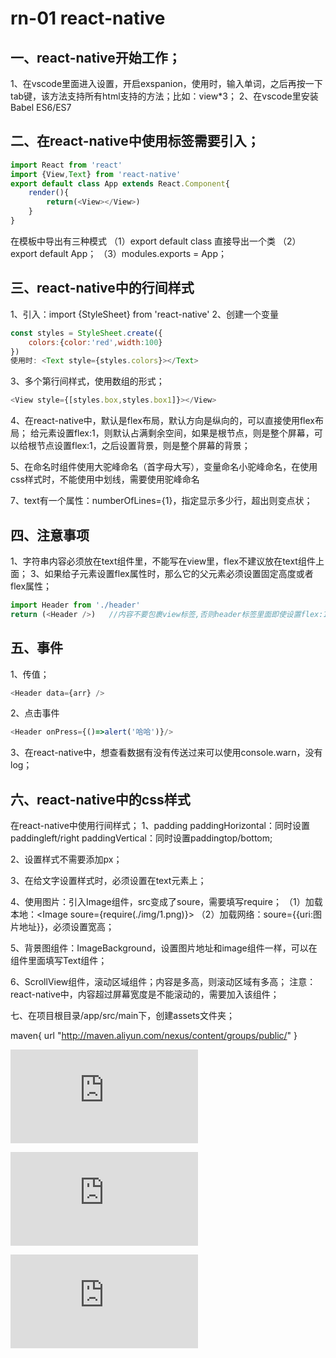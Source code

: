 # rn-01 react-native
## 一、react-native开始工作；
1、在vscode里面进入设置，开启exspanion，使用时，输入单词，之后再按一下tab键，该方法支持所有html支持的方法；比如：view*3；
2、在vscode里安装Babel ES6/ES7



## 二、在react-native中使用标签需要引入；

```js
import React from 'react'
import {View,Text} from 'react-native'
export default class App extends React.Component{
    render(){
        return(<View></View>)
    }
}
```
在模板中导出有三种模式
（1）export default class  直接导出一个类
（2）export default App；
（3）modules.exports = App；



## 三、react-native中的行间样式

1、引入：import {StyleSheet} from 'react-native'
2、创建一个变量
```js
const styles = StyleSheet.create({
    colors:{color:'red',width:100}
})
使用时: <Text style={styles.colors}></Text>
```
3、多个第行间样式，使用数组的形式；
```js
<View style={[styles.box,styles.box1]}></View>
```
4、在react-native中，默认是flex布局，默认方向是纵向的，可以直接使用flex布局；
给元素设置flex:1，则默认占满剩余空间，如果是根节点，则是整个屏幕，可以给根节点设置flex:1，之后设置背景，则是整个屏幕的背景；

5、在命名时组件使用大驼峰命名（首字母大写），变量命名小驼峰命名，在使用css样式时，不能使用中划线，需要使用驼峰命名

7、text有一个属性：numberOfLines={1}，指定显示多少行，超出则变点状；



## 四、注意事项

1、字符串内容必须放在text组件里，不能写在view里，flex不建议放在text组件上面；
3、如果给子元素设置flex属性时，那么它的父元素必须设置固定高度或者flex属性；
```js
import Header from './header'
return (<Header />)   //内容不要包裹view标签,否则header标签里面即使设置flex:1也没有高度;
```



## 五、事件

1、传值；
```js
<Header data={arr} />
```
2、点击事件
```js
<Header onPress={()=>alert('哈哈')}/>
```
3、在react-native中，想查看数据有没有传送过来可以使用console.warn，没有log；



## 六、react-native中的css样式

在react-native中使用行间样式；
1、padding
paddingHorizontal：同时设置paddingleft/right
paddingVertical：同时设置paddingtop/bottom;

2、设置样式不需要添加px；

3、在给文字设置样式时，必须设置在text元素上；

4、使用图片：引入Image组件，src变成了soure，需要填写require；
（1）加载本地：\<Image soure={require(./img/1.png)}>
（2）加载网络：soure={{uri:图片地址}}，必须设置宽高；

5、背景图组件：ImageBackground，设置图片地址和image组件一样，可以在组件里面填写Text组件；

6、ScrollView组件，滚动区域组件；内容是多高，则滚动区域有多高；
注意：react-native中，内容超过屏幕宽度是不能滚动的，需要加入该组件；


七、在项目根目录/app/src/main下，创建assets文件夹；

maven{ url "http://maven.aliyun.com/nexus/content/groups/public/" }

![image-20200412211628691](http://notecdn.heny.vip/images/rn-01%20react-native-01.md)

![image-20200412211730136](http://notecdn.heny.vip/images/rn-01%20react-native-02.md)

![image-20200412211742489](http://notecdn.heny.vip/images/rn-01%20react-native-03.md)